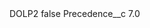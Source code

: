 <?xml version="1.0" encoding="UTF-8"?>
<CustomMetadata xmlns="http://soap.sforce.com/2006/04/metadata" xmlns:xsi="http://www.w3.org/2001/XMLSchema-instance" xmlns:xsd="http://www.w3.org/2001/XMLSchema">
    <label>DOLP2</label>
    <protected>false</protected>
    <values>
        <field>Precedence__c</field>
        <value xsi:type="xsd:double">7.0</value>
    </values>
</CustomMetadata>
